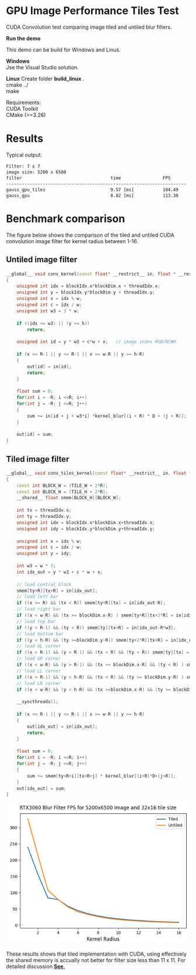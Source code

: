 # GPU Image Performance Tiles Test

CUDA Convolution test comparing image tiled and untiled blur filters.


**Run the demo**
<p>This demo can be build for Windows and Linus.

**Windows**
<br>Jse the Visual Studio solution.

**Linux**
Create folder <b>build_linux</b> .
<br>cmake ../
<br>make

Requirements:
<br>CUDA Toolkit
<br>CMake (>=3.26)

# Results

Typical output:

```
Filter: 7 x 7
image size: 5200 x 6500
filter                                  time                FPS
---------------------------------------------------------------------
gauss_gpu_tiles                         9.57 [ms]           104.49
gauss_gpu                               8.82 [ms]           113.38
```


# Benchmark comparison

The figure below shows the comparison of the tiled and untiled CUDA convolution image filter for kernel radius between 1-16.

## Untiled image filter

```cpp
__global__ void conv_kernel(const float* __restrict__ in, float * __restrict__ out, int w, int h)
{
    unsigned int idx = blockIdx.x*blockDim.x + threadIdx.x;
    unsigned int y = blockIdx.y*blockDim.y + threadIdx.y;
    unsigned int x = idx % w;
    unsigned int c = idx / w;   
    unsigned int w3 = 3 * w;

    if ((idx >= w3) || (y >= h))
        return;

    unsigned int id = y * w3 + c*w + x;   // image index RGB/NCWH

    if (x <= R-1 || y <= R-1 || x >= w-R || y >= h-R)
    {
        out[id] = in[id];
        return;
    }
    
    float sum = 0;
    for(int i = -R; i <=R; i++)
    for(int j = -R; j <=R; j++)
    {
        sum += in[id + j + w3*i] *kernel_blur[(i + R) * D + (j + R)];
    }

    out[id] = sum;
}
```

## Tiled image filter


```cpp
__global__ void conv_tiles_kernel(const float* __restrict__ in, float * __restrict__ out, int w, int h)
{
    const int BLOCK_W = (TILE_W + 2*R);
    const int BLOCK_H = (TILE_H + 2*R);
    __shared__ float smem[BLOCK_H][BLOCK_W];

    int tx = threadIdx.x;
    int ty = threadIdx.y;
    unsigned int idx = blockIdx.x*blockDim.x+threadIdx.x;
    unsigned int idy = blockIdx.y*blockDim.y+threadIdx.y;

    unsigned int x = idx % w;
    unsigned int c = idx / w;
    unsigned int y = idy;

    int w3 = w * 3;
    int idx_out = y * w3 + c * w + x;

    // load central block
    smem[ty+R][tx+R] = in[idx_out]; 
    // load left bar
    if ((x >= R) && (tx < R)) smem[ty+R][tx] = in[idx_out-R];
    // load right bar
    if ((x < w-R) && (tx >= blockDim.x-R) ) smem[ty+R][tx+2*R] = in[idx_out+R];
    // load top bar
    if ((y > R-1) && (ty < R)) smem[ty][tx+R] = in[idx_out-R*w3];
    // load bottom bar
    if ((y < h-R) && (ty >=blockDim.y-R)) smem[ty+2*R][tx+R] = in[idx_out+R*w3];
    // load UL corner
    if ((x > R-1) && (y > R-1) && (tx < R) && (ty < R)) smem[ty][tx] = in[idx_out - R*w3 - R];
    // load UR corner
    if ((x < w-R) && (y > R-1) && (tx >= blockDim.x-R) && (ty < R) ) smem[ty][tx+2*R] = in[idx_out - R * w3 + R];
    // load LL corner
    if ((x > R-1) && (y < h-R) && (tx < R) && (ty >= blockDim.y-R) ) smem[ty+2*R][tx] = in[idx_out + R * w3 - R];
    // load LR corner
    if ((x < w-R) && (y < h-R) && (tx >=blockDim.x-R) && (ty >= blockDim.y-R)) smem[ty+2*R][tx+2*R] = in[idx_out + R * w3 + R];
    
    __syncthreads();

    if (x <= R-1 || y <= R-1 || x >= w-R || y >= h-R)
    {
        out[idx_out] = in[idx_out];
        return;
    }

    float sum = 0;
    for(int i = -R; i <=R; i++)
    for(int j = -R; j <=R; j++)
    {
        sum += smem[ty+R+i][tx+R+j] * kernel_blur[(i+R)*D+(j+R)];
    }
    out[idx_out] = sum;
}
```


<p align="center">
  <img src="bulr_performance.png" width="500px"/>
</p>

These results shows that tiled implementation with CUDA, using effectively the shared memory is accually not better for filter size less than 11 x 11. For detailed discussion [<b>See</b>.](https://forums.developer.nvidia.com/t/how-to-use-more-efficiently-the-shared-memory-and-2d-tiles/253551/2)








